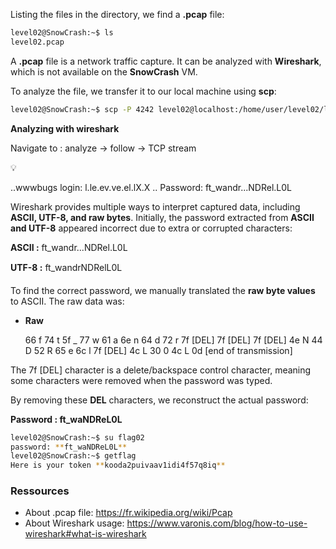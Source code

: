 Listing the files in the directory, we find a **.pcap** file:

```bash
level02@SnowCrash:~$ ls
level02.pcap
```

A **.pcap** file is a network traffic capture. It can be analyzed with **Wireshark**, which is not available on the **SnowCrash** VM.

To analyze the file, we transfer it to our local machine using **scp**:

```bash
level02@SnowCrash:~$ scp -P 4242 level02@localhost:/home/user/level02/level02.pcap ./
```

**Analyzing with wireshark**

Navigate to : analyze → follow → TCP stream

<aside>
💡

..wwwbugs login: l.le.ev.ve.el.lX.X
..
Password: ft_wandr...NDRel.L0L

</aside>

Wireshark provides multiple ways to interpret captured data, including **ASCII, UTF-8, and raw bytes**. Initially, the password extracted from **ASCII and UTF-8** appeared incorrect due to extra or corrupted characters:

**ASCII :** ft_wandr...NDRel.L0L

**UTF-8 :** ft_wandrNDRelL0L

To find the correct password, we manually translated the **raw byte values** to ASCII. The raw data was:

- **Raw**
    
    66 f
    74 t
    5f _
    77 w
    61 a
    6e n
    64 d
    72 r
    7f [DEL]
    7f [DEL]
    7f [DEL]
    4e N
    44 D
    52 R
    65 e
    6c l
    7f [DEL]
    4c L
    30 0
    4c L
    0d [end of transmission] 
    

The 7f [DEL] character is a delete/backspace control character, meaning some characters were removed when the password was typed.

By removing these **DEL** characters, we reconstruct the actual password:

**Password : ft_waNDReL0L**

```bash
level02@SnowCrash:~$ su flag02
password: **ft_waNDReL0L**
level02@SnowCrash:~$ getflag
Here is your token **kooda2puivaav1idi4f57q8iq**
```

### Ressources

- About .pcap file: https://fr.wikipedia.org/wiki/Pcap
- About Wireshark usage: https://www.varonis.com/blog/how-to-use-wireshark#what-is-wireshark
